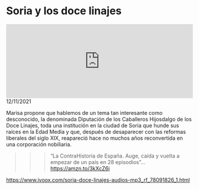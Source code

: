 # Soria y los doce linajes 
<iframe id='audio_88903085' frameborder='0' allowfullscreen='' scrolling='no' height='200' style='width:100%;' src='https://www.ivoox.com/player_ej_78091826_6_1.html' loading='lazy'></iframe>12/11/2021

Marisa propone que hablemos de un tema tan interesante como desconocido, la denominada Diputación de los Caballeros Hijosdalgo de los Doce Linajes, toda una institución en la ciudad de Soria que hunde sus raíces en la Edad Media y que, después de desaparecer con las reformas liberales del siglo XIX, reapareció hace no muchos años reconvertida en una corporación nobiliaria.  

 >>> “La ContraHistoria de España. Auge, caída y vuelta a empezar de un país en 28 episodios”… https://amzn.to/3kXcZ6i 

 

https://www.ivoox.com/soria-doce-linajes-audios-mp3_rf_78091826_1.html
